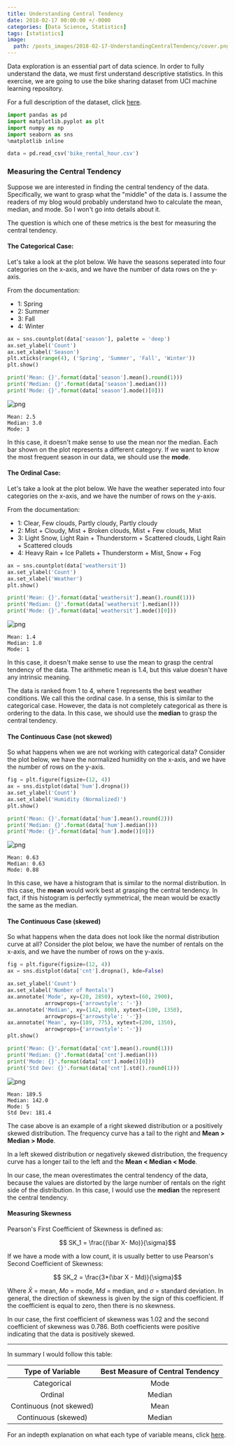 ```yaml
---
title: Understanding Central Tendency
date: 2018-02-17 00:00:00 +/-0000
categories: [Data Science, Statistics]
tags: [statistics]
image:
  path: /posts_images/2018-02-17-UnderstandingCentralTendency/cover.png
---
```


Data exploration is an essential part of data science. In order to fully understand the data, we must first understand descriptive statistics. In this exercise, we are going to use the bike sharing dataset from UCI machine learning repository.

For a full description of the dataset, click [here](https://archive.ics.uci.edu/ml/datasets/bike+sharing+dataset).


```python
import pandas as pd
import matplotlib.pyplot as plt
import numpy as np
import seaborn as sns
%matplotlib inline

data = pd.read_csv('bike_rental_hour.csv')
```

### Measuring the Central Tendency

Suppose we are interested in finding the central tendency of the data. Specifically, we want to grasp what the "middle" of the data is. I assume the readers of my blog would probably understand hwo to calculate the mean, median, and mode. So I won't go into details about it.

The question is which one of these metrics is the best for measuring the central tendency.


#### The Categorical Case:

Let's take a look at the plot below. We have the seasons seperated into four categories on the x-axis, and we have the number of data rows on the y-axis.

From the documentation:

+ 1: Spring
+ 2: Summer
+ 3: Fall
+ 4: Winter



```python
ax = sns.countplot(data['season'], palette = 'deep')
ax.set_ylabel('Count')
ax.set_xlabel('Season')
plt.xticks(range(4), ('Spring', 'Summer', 'Fall', 'Winter'))
plt.show()

print('Mean: {}'.format(data['season'].mean().round(1)))
print('Median: {}'.format(data['season'].median()))
print('Mode: {}'.format(data['season'].mode()[0]))
```


    
![png](/posts_images/2018-02-17-UnderstandingCentralTendency/output_3_0.png)
    


    Mean: 2.5
    Median: 3.0
    Mode: 3
    

In this case, it doesn't make sense to use the mean nor the median. Each bar shown on the plot represents a different category. If we want to know the most frequent season in our data, we should use the <b>mode</b>.

#### The Ordinal Case:

Let's take a look at the plot below. We have the weather seperated into four categories on the x-axis, and we have the number of rows on the y-axis.

From the documentation: 

- 1: Clear, Few clouds, Partly cloudy, Partly cloudy
- 2: Mist + Cloudy, Mist + Broken clouds, Mist + Few clouds, Mist
- 3: Light Snow, Light Rain + Thunderstorm + Scattered clouds, Light Rain + Scattered clouds
- 4: Heavy Rain + Ice Pallets + Thunderstorm + Mist, Snow + Fog


```python
ax = sns.countplot(data['weathersit'])
ax.set_ylabel('Count')
ax.set_xlabel('Weather')
plt.show()

print('Mean: {}'.format(data['weathersit'].mean().round(1)))
print('Median: {}'.format(data['weathersit'].median()))
print('Mode: {}'.format(data['weathersit'].mode()[0]))
```


    
![png](/posts_images/2018-02-17-UnderstandingCentralTendency/output_6_0.png)
    


    Mean: 1.4
    Median: 1.0
    Mode: 1
    

In this case, it doesn't make sense to use the mean to grasp the central tendency of the data. The arithmetic mean is 1.4, but this value doesn't have any intrinsic meaning.

The data is ranked from 1 to 4, where 1 represents the best weather conditions. We call this the ordinal case. In a sense, this is similar to the categorical case. However, the data is not completely categorical as there is ordering to the data. In this case, we should use the <b>median</b> to grasp the central tendency.

#### The Continuous Case (not skewed)

So what happens when we are not working with categorical data? Consider the plot below, we have the normalized humidity on the x-axis, and we have the number of rows on the y-axis.


```python
fig = plt.figure(figsize=(12, 4))
ax = sns.distplot(data['hum'].dropna())
ax.set_ylabel('Count')
ax.set_xlabel('Humidity (Normalized)')
plt.show()

print('Mean: {}'.format(data['hum'].mean().round(2)))
print('Median: {}'.format(data['hum'].median()))
print('Mode: {}'.format(data['hum'].mode()[0]))
```


    
![png](/posts_images/2018-02-17-UnderstandingCentralTendency/output_9_0.png)
    


    Mean: 0.63
    Median: 0.63
    Mode: 0.88
    

In this case, we have a histogram that is similar to the normal distribution. In this case, the <b>mean</b> would work best at grasping the central tendency. In fact, if this histogram is perfectly symmetrical, the mean would be exactly the same as the median.

#### The Continuous Case (skewed)

So what happens when the data does not look like the normal distribution curve at all? Consider the plot below, we have the number of rentals on the x-axis, and we have the number of rows on the y-axis.


```python
fig = plt.figure(figsize=(12, 4))
ax = sns.distplot(data['cnt'].dropna(), kde=False)

ax.set_ylabel('Count')
ax.set_xlabel('Number of Rentals')
ax.annotate('Mode', xy=(20, 2850), xytext=(60, 2900),
            arrowprops={'arrowstyle': '-'})
ax.annotate('Median', xy=(142, 800), xytext=(100, 1350),
            arrowprops={'arrowstyle': '-'})
ax.annotate('Mean', xy=(189, 775), xytext=(200, 1350),
            arrowprops={'arrowstyle': '-'})
plt.show()

print('Mean: {}'.format(data['cnt'].mean().round(1)))
print('Median: {}'.format(data['cnt'].median()))
print('Mode: {}'.format(data['cnt'].mode()[0]))
print('Std Dev: {}'.format(data['cnt'].std().round(1)))
```


    
![png](/posts_images/2018-02-17-UnderstandingCentralTendency/output_12_0.png)
    


    Mean: 189.5
    Median: 142.0
    Mode: 5
    Std Dev: 181.4
    

The case above is an example of a right skewed distribution or a positively skewed distribution. The frequency curve has a tail to the right and <b>Mean > Median > Mode</b>.

In a left skewed distribution or negatively skewed distribution, the frequency curve has a longer tail to the left and the <b>Mean < Median < Mode</b>.

In our case, the mean overestimates the central tendency of the data, because the values are distorted by the large number of rentals on the right side of the distribution. In this case, I would use the <b>median</b> the represent the central tendency.




#### Measuring Skewness

Pearson's First Coefficient of Skewness is defined as:

$$ SK_1 = \frac{(\bar X- Mo)}{\sigma}$$

If we have a mode with a low count, it is usually better to use Pearson's Second Coefficient of Skewness:

$$ SK_2 = \frac{3*(\bar X - Md)}{\sigma}$$

Where $\bar X$ = mean, $Mo$ = mode, $Md$ = median, and $\sigma$ = standard deviation. In general, the direction of skewness is given by the sign of this coefficient. If the coefficient is equal to zero, then there is no skewness. 

In our case, the first coefficient of skewness was 1.02 and the second coefficient of skewness was 0.786. Both coefficients were positive indicating that the data is positively skewed.


---

In summary I would follow this table:

|    Type of Variable     | Best Measure of Central Tendency |
| :---------------------: | :------------------------------: |
|       Categorical       |               Mode               |
|         Ordinal         |              Median              |
| Continuous (not skewed) |               Mean               |
|   Continuous (skewed)   |              Median              |


For an indepth explanation on what each type of variable means, click [here](https://statistics.laerd.com/statistical-guides/types-of-variable.php).

